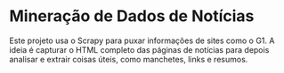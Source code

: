 # Mineração de Dados de Notícias

Este projeto usa o Scrapy para puxar informações de sites como o G1. A ideia é capturar o HTML completo das páginas de notícias para depois analisar e extrair coisas úteis, como manchetes, links e resumos.
